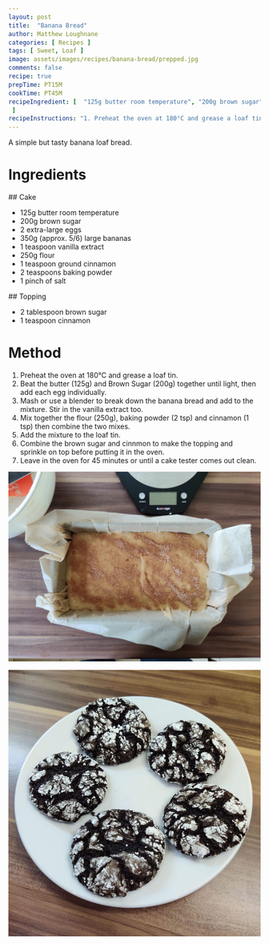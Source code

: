 ```yaml
---
layout: post
title:  "Banana Bread"
author: Matthew Loughnane
categories: [ Recipes ]
tags: [ Sweet, Loaf ]
image: assets/images/recipes/banana-bread/prepped.jpg
comments: false
recipe: true
prepTime: PT15M
cookTime: PT45M
recipeIngredient: [  "125g butter room temperature", "200g brown sugar", "2 extra-large eggs", "350g (approx. 5/6) large bananas ", "1 teaspoon vanilla extract", "250g flour", "1 teaspoon ground cinnamon", "2 teaspoons baking powder", "1 pinch of salt",
 ]
recipeInstructions: "1. Preheat the oven at 180°C and grease a loaf tin. 2. Beat the butter (125g) and Brown Sugar (200g) together until light, then add each egg individually. 3. Mash or use a blender to break down the banana bread and add to the mixture. Stir in the vanilla extract too. 4. Mix together the flour (250g), baking powder (2 tsp) and cinnamon (1 tsp) then combine the two mixes. 4. Add the mixture to the loaf tin. 5. Combine the brown sugar and cinnmon to make the topping and sprinkle on top before putting it in the oven. 6. Leave in the oven for 45 minutes or until a cake tester comes out clean."
---
```




A simple but tasty banana loaf bread.

# Ingredients

## Cake
-	125g butter room temperature
-	200g brown sugar
-	2 extra-large eggs
-	350g (approx. 5/6) large bananas 
-	1 teaspoon vanilla extract
-	250g flour
-	1 teaspoon ground cinnamon
-	2 teaspoons baking powder
-	1 pinch of salt

## Topping
- 	2 tablespoon brown sugar
-	1 teaspoon cinnamon


# Method
1. Preheat the oven at 180°C and grease a loaf tin.
2. Beat the butter (125g) and Brown Sugar (200g) together until light, then add each egg individually.
3. Mash or use a blender to break down the banana bread and add to the mixture. Stir in the vanilla extract too.
4. Mix together the flour (250g), baking powder (2 tsp) and cinnamon (1 tsp) then combine the two mixes.
4. Add the mixture to the loaf tin.
5. Combine the brown sugar and cinnmon to make the topping and sprinkle on top before putting it in the oven.
6. Leave in the oven for 45 minutes or until a cake tester comes out clean.

![The cookies before going into the oven](/assets/images/recipes/banana-bread/top-view.jpg)

<div class="wider-image">
    <img class="featured-image lazyimg" src="/assets/images/recipes/earthquake-cookies/main.jpg" alt="">
</div>
